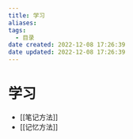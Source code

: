 ```yaml
---
title: 学习
aliases:
tags:
  - 目录
date created: 2022-12-08 17:26:39
date updated: 2022-12-08 17:26:39
---
```


# 学习

- [[笔记方法]]
- [[记忆方法]]
